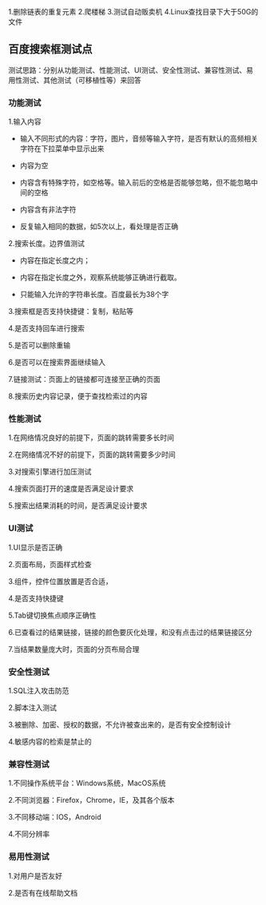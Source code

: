 1.删除链表的重复元素 
2.爬楼梯 
3.测试自动贩卖机 
4.Linux查找目录下大于50G的文件

## 百度搜索框测试点

测试思路：分别从功能测试、性能测试、UI测试、安全性测试、兼容性测试、易用性测试、其他测试（可移植性等）来回答

### 功能测试

1.输入内容

- 输入不同形式的内容：字符，图片，音频等输入字符，是否有默认的高频相关字符在下拉菜单中显示出来

- 内容为空

- 内容含有特殊字符，如空格等。输入前后的空格是否能够忽略，但不能忽略中间的空格

- 内容含有非法字符

- 反复输入相同的数据，如5次以上，看处理是否正确

2.搜索长度。边界值测试

- 内容在指定长度之内；

- 内容在指定长度之外，观察系统能够正确进行截取。

- 只能输入允许的字符串长度。百度最长为38个字

3.搜索框是否支持快捷键：复制，粘贴等

4.是否支持回车进行搜索

5.是否可以删除重输

6.是否可以在搜索界面继续输入

7.链接测试：页面上的链接都可连接至正确的页面　　

8.搜索历史内容记录，便于查找检索过的内容

### 性能测试

1.在网络情况良好的前提下，页面的跳转需要多长时间

2.在网络情况不好的前提下，页面的跳转需要多少时间

3.对搜索引擎进行加压测试

4.搜索页面打开的速度是否满足设计要求　　

5.搜索出结果消耗的时间，是否满足设计要求

### UI测试

1.UI显示是否正确

2.页面布局，页面样式检查

3.组件，控件位置放置是否合适，

4.是否支持快捷键

5.Tab键切换焦点顺序正确性

6.已查看过的结果链接，链接的颜色要灰化处理，和没有点击过的结果链接区分

7.当结果数量庞大时，页面的分页布局合理

### 安全性测试

1.SQL注入攻击防范

2.脚本注入测试

3.被删除、加密、授权的数据，不允许被查出来的，是否有安全控制设计

4.敏感内容的检索是禁止的

### 兼容性测试

1.不同操作系统平台：Windows系统，MacOS系统

2.不同浏览器：Firefox，Chrome，IE，及其各个版本

3.不同移动端：IOS，Android

4.不同分辨率

### 易用性测试

1.对用户是否友好

2.是否有在线帮助文档
